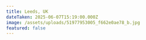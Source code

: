 ```yaml
---
title: Leeds, UK
dateTaken: 2025-06-07T15:19:00.000Z
image: /assets/uploads/51977953005_f662e0ae78_b.jpg
featured: false
---
```

